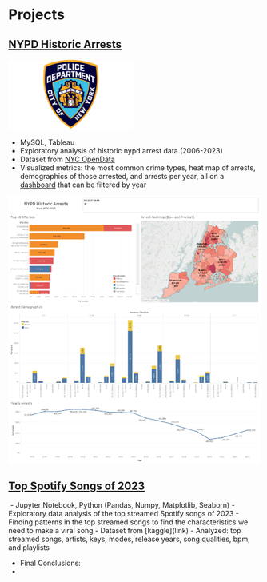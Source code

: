 # Projects

## [NYPD Historic Arrests](https://github.com/kennyhj/nypd_arrests/tree/main)
 <img src = "images/nypd%20logo.jpg" width = "250">
 
- MySQL, Tableau
- Exploratory analysis of historic nypd arrest data (2006-2023)
- Dataset from [NYC OpenData](https://data.cityofnewyork.us/Public-Safety/NYPD-Arrests-Data-Historic-/8h9b-rp9u/about_data)
- Visualized metrics: the most common crime types, heat map of arrests, demographics of those arrested, and arrests per year, all on a [dashboard](https://public.tableau.com/app/profile/kenny.jeong/viz/NYPDHistoricArrests/NYPDArrestDashboard) that can be filtered by year
<img src = "images/NYPD%20Arrest%20Dashboard.png" width = "700">

## [Top Spotify Songs of 2023](https://github.com/kennyhj/spotify2023)
<img src = "" width = "250">
- Jupyter Notebook, Python (Pandas, Numpy, Matplotlib, Seaborn)
- Exploratory data analysis of the top streamed Spotify songs of 2023
- Finding patterns in the top streamed songs to find the characteristics we need to make a viral song
- Dataset from [kaggle](link)
- Analyzed: top streamed songs, artists, keys, modes, release years, song qualities, bpm, and playlists
<img src = "" width = "700">

<img src = "" width = "500">

- Final Conclusions:
 - 
